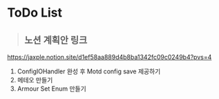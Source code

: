 # ToDo List
> ## 노션 계획안 링크
https://jaxple.notion.site/d1ef58aa889d4b8ba1342fc09c0249b4?pvs=4

1. ConfigIOHandler 완성 후 Motd config save 제공하기
2. 메테오 만들기
3. Armour Set Enum 만들기